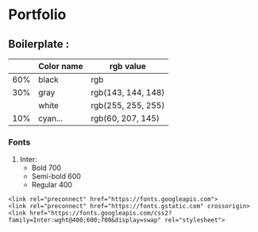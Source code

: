 # Portfolio

## Boilerplate :
||Color name| rgb value|
|--|--|---|
| 60% | black |  rgb |
| 30% | gray | rgb(143, 144, 148) | 
| | white | rgb(255, 255, 255)| 
| 10% | cyan... | rgb(60, 207, 145)| 

### Fonts
1. Inter: 
    *  Bold 700
    * Semi-bold 600
    * Regular 400
    
```google-fonts
<link rel="preconnect" href="https://fonts.googleapis.com">
<link rel="preconnect" href="https://fonts.gstatic.com" crossorigin>
<link href="https://fonts.googleapis.com/css2?family=Inter:wght@400;600;700&display=swap" rel="stylesheet">
```
